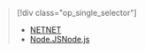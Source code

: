 > [!div class="op_single_selector"]
> * [<span data-ttu-id="3de8b-101">NET</span><span class="sxs-lookup"><span data-stu-id="3de8b-101">NET</span></span>](../articles/service-bus-relay/relay-hybrid-connections-dotnet-get-started.md)
> * [<span data-ttu-id="3de8b-102">Node.JS</span><span class="sxs-lookup"><span data-stu-id="3de8b-102">Node.js</span></span>](../articles/service-bus-relay/relay-hybrid-connections-node-get-started.md)
> 
> 

